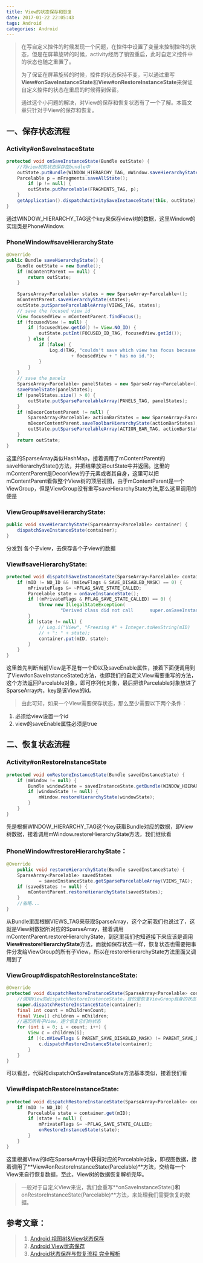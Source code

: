```yaml
---
title: View的状态保存和恢复
date: 2017-01-22 22:05:43
tags: Android
categories: Android
---
```

>在写自定义控件的时候发现一个问题，在控件中设置了变量来控制控件的状态，但是在屏幕旋转的时候，activity经历了销毁重启，此时自定义控件中的状态也随之重置了。
>
>为了保证在屏幕旋转的时候，控件的状态保持不变，可以通过重写**View#onSaveInstanceState**和**View#onRestoreInstanceState**来保证自定义控件的状态在重启的时候得到保留。
>
>通过这个小问题的解决，对View的保存和恢复状态有了一个了解。本篇文章只针对于View的保存和恢复。

<!--more-->
## 一、保存状态流程
###  Activity#onSaveInstaceState
```java
protected void onSaveInstanceState(Bundle outState) {
	//将view树的状态保存在bundle中
	outState.putBundle(WINDOW_HIERARCHY_TAG, mWindow.saveHierarchyState());
	Parcelable p = mFragments.saveAllState();
		if (p != null) {
		outState.putParcelable(FRAGMENTS_TAG, p);
	}
	getApplication().dispatchActivitySaveInstanceState(this, outState);
}
```
通过WINDOW\_HIERARCHY\_TAG这个key来保存view树的数据，这里Window的实现类是PhoneWindow.

### PhoneWindow#saveHierarchyState
```java
@Override
public Bundle saveHierarchyState() {
	Bundle outState = new Bundle();
	if (mContentParent == null) {
		return outState;
	}
		
	SparseArray<Parcelable> states = new SparseArray<Parcelable>();
	mContentParent.saveHierarchyState(states);
	outState.putSparseParcelableArray(VIEWS_TAG, states);
	// save the focused view id
	View focusedView = mContentParent.findFocus();
	if (focusedView != null) {
		if (focusedView.getId() != View.NO_ID) {
			outState.putInt(FOCUSED_ID_TAG, focusedView.getId());
		} else {
			if (false) {
				Log.d(TAG, "couldn't save which view has focus because the focused view "
						+ focusedView + " has no id.");
			}
		}
	}
	// save the panels
	SparseArray<Parcelable> panelStates = new SparseArray<Parcelable>();
	savePanelState(panelStates);
	if (panelStates.size() > 0) {
		outState.putSparseParcelableArray(PANELS_TAG, panelStates);
	}
	if (mDecorContentParent != null) {
		SparseArray<Parcelable> actionBarStates = new SparseArray<Parcelable>();
		mDecorContentParent.saveToolbarHierarchyState(actionBarStates);
		outState.putSparseParcelableArray(ACTION_BAR_TAG, actionBarStates);
	}
	return outState;
}
```
这里的SparseArray类似HashMap，接着调用了mContentParent的saveHierarchyState()方法，并把结果放进outState中并返回。这里的mContentParent是DecorView的子元素或者其自身，这里可以把mContentParent看做整个View树的顶层视图，由于mContentParent是一个ViewGroup，但是ViewGroup没有重写saveHierarchyState方法,那么这里调用的便是

### ViewGroup#saveHierarchyState:
```java
public void saveHierarchyState(SparseArray<Parcelable> container) {
	dispatchSaveInstanceState(container);
}
```
分发到 各个子view，去保存各个子view的数据
### View#saveHierarchyState:
```java
protected void dispatchSaveInstanceState(SparseArray<Parcelable> container) {
	if (mID != NO_ID && (mViewFlags & SAVE_DISABLED_MASK) == 0) {
		mPrivateFlags &= ~PFLAG_SAVE_STATE_CALLED;
		Parcelable state = onSaveInstanceState();
		if ((mPrivateFlags & PFLAG_SAVE_STATE_CALLED) == 0) {
			throw new IllegalStateException(
					"Derived class did not call      super.onSaveInstanceState()");
		}
		if (state != null) {
			// Log.i("View", "Freezing #" + Integer.toHexString(mID)
			// + ": " + state);
			container.put(mID, state);
		}
	}
}
```

这里首先判断当前View是不是有一个ID以及saveEnable属性，接着下面便调用到了View#onSaveInstanceState()方法，也即我们的自定义View需要重写的方法，这个方法返回Parcelable对象，即可序列化对象，最后把该Parcelable对象放进了SparseArray内，key是该View的id。


>由此可知，如果一个View需要保存状态，那么至少需要以下两个条件：
>
1.  必须给view设置一个id
2.  view的saveEnable属性必须是true

## 二、恢复状态流程
### Activity#onRestoreInstanceState
```java
protected void onRestoreInstanceState(Bundle savedInstanceState) {
	if (mWindow != null) {
		Bundle windowState = savedInstanceState.getBundle(WINDOW_HIERARCHY_TAG);
		if (windowState != null) {
			mWindow.restoreHierarchyState(windowState);
		}
	}
}
```
先是根据WINDOW\_HIERARCHY\_TAG这个key获取Bundle对应的数据，即View树数据，接着调用mWindow.restoreHierarchyState方法，我们继续看

### PhoneWindow#restoreHierarchyState：
```java
@Override
	public void restoreHierarchyState(Bundle savedInstanceState) {
	SparseArray<Parcelable> savedStates
			= savedInstanceState.getSparseParcelableArray(VIEWS_TAG);
	if (savedStates != null) {
		mContentParent.restoreHierarchyState(savedStates);
	}
	//省略...
}
```
从Bundle里面根据VIEWS\_TAG来获取SparseArray，这个之前我们也说过了，这就是View树数据所对应的SparseArray，接着调用mContentParent.restoreHierarchyState，到这里我们也知道接下来应该是调用**View#restoreHierarchyState**方法，而就如保存状态一样，恢复状态也需要把事件分发给ViewGroup的所有子View，所以在restoreHierarchyState方法里面又调用到了 

### ViewGroup#dispatchRestoreInstanceState:
```java
@Override
protected void dispatchRestoreInstanceState(SparseArray<Parcelable> container) {
	//调用View的dispatchRestoreInstanceState，目的是恢复ViewGroup自身的状态
	super.dispatchRestoreInstanceState(container);
	final int count = mChildrenCount;
	final View[] children = mChildren;
	//遍历所有子View，逐个恢复它们的状态
	for (int i = 0; i < count; i++) {
		View c = children[i];
		if ((c.mViewFlags & PARENT_SAVE_DISABLED_MASK) != PARENT_SAVE_DISABLED) {
			c.dispatchRestoreInstanceState(container);
		}
	}
}
```
可以看出，代码和dispatchOnSaveInstanceState方法基本类似，接着我们看 
  
### View#dispatchRestoreInstanceState:
```java
protected void dispatchRestoreInstanceState(SparseArray<Parcelable> container) {
	if (mID != NO_ID) {
		Parcelable state = container.get(mID);
		if (state != null) {
			mPrivateFlags &= ~PFLAG_SAVE_STATE_CALLED;
			onRestoreInstanceState(state);
		}
	}
}	
```
这里根据View的Id在SparseArray中获得对应的Parcelable对象，即视图数据，接着调用了**View#onRestoreInstanceState(Parcelable)**方法，交给每一个View来自行恢复数据，至此，View树的数据恢复解析完毕。

>一般对于自定义View来说，我们会重写**onSaveInstanceState()**和**onRestoreInstanceState(Parcelable)**方法，来处理我们需要恢复的数据。

## 参考文章：
>1. [Android 视图树&View状态保存](http://www.jianshu.com/p/4c1a6d382a85)
>2. [Android View状态保存 ](http://blog.csdn.net/hp910315/article/details/51890813)
>3. [Android状态保存与恢复流程 完全解析](http://www.jianshu.com/p/58579627f70a)
